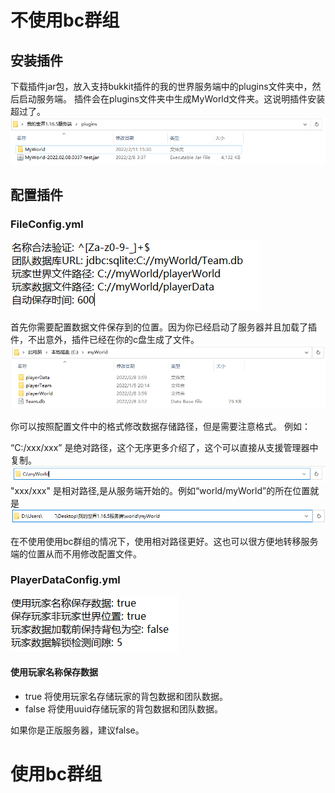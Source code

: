 # 不使用bc群组
## 安装插件
下载插件jar包，放入支持bukkit插件的我的世界服务端中的plugins文件夹中，然后启动服务端。
插件会在plugins文件夹中生成MyWorld文件夹。这说明插件安装超过了。
![安装插件1](图片/插件使用方法/安装插件1.png)

## 配置插件
### FileConfig.yml
![img.png](图片/插件使用方法/FileConfig1.png)

首先你需要配置数据文件保存到的位置。因为你已经启动了服务器并且加载了插件，不出意外，插件已经在你的c盘生成了文件。
![img.png](图片/插件使用方法/FileConfig2.png)

你可以按照配置文件中的格式修改数据存储路径，但是需要注意格式。
例如：

“C:/xxx/xxx” 是绝对路径，这个无序更多介绍了，这个可以直接从支援管理器中复制。
![img.png](img.png)
"xxx/xxx" 是相对路径,是从服务端开始的。例如“world/myWorld”的所在位置就是
![img_1.png](img_1.png)

在不使用使用bc群组的情况下，使用相对路径更好。这也可以很方便地转移服务端的位置从而不用修改配置文件。
### PlayerDataConfig.yml
![img_2.png](img_2.png)
#### 使用玩家名称保存数据
- true 将使用玩家名存储玩家的背包数据和团队数据。
- false 将使用uuid存储玩家的背包数据和团队数据。

如果你是正版服务器，建议false。
# 使用bc群组